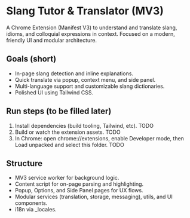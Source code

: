 # Slang Tutor & Translator (MV3)

A Chrome Extension (Manifest V3) to understand and translate slang, idioms, and colloquial expressions in context. Focused on a modern, friendly UI and modular architecture.

## Goals (short)
- In-page slang detection and inline explanations.
- Quick translate via popup, context menu, and side panel.
- Multi-language support and customizable slang dictionaries.
- Polished UI using Tailwind CSS.

## Run steps (to be filled later)
1. Install dependencies (build tooling, Tailwind, etc). TODO
2. Build or watch the extension assets. TODO
3. In Chrome: open chrome://extensions, enable Developer mode, then Load unpacked and select this folder. TODO

## Structure
- MV3 service worker for background logic.
- Content script for on-page parsing and highlighting.
- Popup, Options, and Side Panel pages for UX flows.
- Modular services (translation, storage, messaging), utils, and UI components.
- i18n via _locales.
